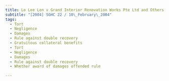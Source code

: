 ```yaml
---
title: Lo Lee Len v Grand Interior Renovation Works Pte Ltd and Others
subtitle: "[2004] SGHC 22 / 10\_February\_2004"
tags:
  - Tort
  - Negligence
  - Damages
  - Rule against double recovery
  - Gratuitous collateral benefits
  - Tort
  - Negligence
  - Damages
  - Rule against double recovery
  - Whether award of damages offended rule

---
```


